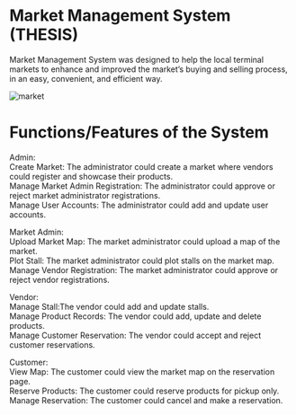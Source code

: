 # Market Management System (THESIS)
  Market Management System was designed to help the local terminal markets to enhance and improved the market’s buying and selling process, in an easy, convenient, and efficient way.

![market](https://github.com/ruyembiado/marketmanagementsystem/assets/114800689/9a768e6c-9a3c-4c6b-8760-1d15328d56f1)

# Functions/Features of the System
Admin: <br>
Create Market: The administrator could create a market where vendors could register and showcase their products.<br>
Manage Market Admin Registration: The administrator could approve or reject market administrator registrations.<br>
Manage User Accounts: The administrator could add and update user accounts.<br>

Market Admin:<br>
Upload Market Map: The market administrator could upload a map of the market.<br>
Plot Stall: The market administrator could plot stalls on the market map.<br>
Manage Vendor Registration: The market administrator could approve or reject vendor registrations.<br>

Vendor:<br>
Manage Stall:The vendor could add and update stalls.<br>
Manage Product Records: The vendor could add, update and delete products.<br>
Manage Customer Reservation: The vendor could accept and reject customer reservations.<br>

Customer:<br>
View Map: The customer could view the market map on the reservation page.<br>
Reserve Products: The customer could reserve products for pickup only.<br>
Manage Reservation: The customer could cancel and make a reservation.<br>
